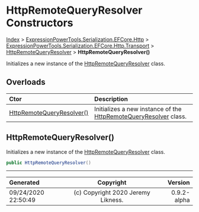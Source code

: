 ﻿# HttpRemoteQueryResolver Constructors

[Index](../index.md) > [ExpressionPowerTools.Serialization.EFCore.Http](ExpressionPowerTools.Serialization.EFCore.Http.a.md) > [ExpressionPowerTools.Serialization.EFCore.Http.Transport](ExpressionPowerTools.Serialization.EFCore.Http.Transport.n.md) > [HttpRemoteQueryResolver](ExpressionPowerTools.Serialization.EFCore.Http.Transport.HttpRemoteQueryResolver.cs.md) > **HttpRemoteQueryResolver()**

Initializes a new instance of the [HttpRemoteQueryResolver](ExpressionPowerTools.Serialization.EFCore.Http.Transport.HttpRemoteQueryResolver.cs.md) class.

## Overloads

| Ctor | Description |
| :-- | :-- |
| [HttpRemoteQueryResolver()](#httpremotequeryresolver) | Initializes a new instance of the [HttpRemoteQueryResolver](ExpressionPowerTools.Serialization.EFCore.Http.Transport.HttpRemoteQueryResolver.cs.md) class. |

## HttpRemoteQueryResolver()

Initializes a new instance of the [HttpRemoteQueryResolver](ExpressionPowerTools.Serialization.EFCore.Http.Transport.HttpRemoteQueryResolver.cs.md) class.

```csharp
public HttpRemoteQueryResolver()
```



---

| Generated | Copyright | Version |
| :-- | :-: | --: |
| 09/24/2020 22:50:49 | (c) Copyright 2020 Jeremy Likness. | 0.9.2-alpha |
